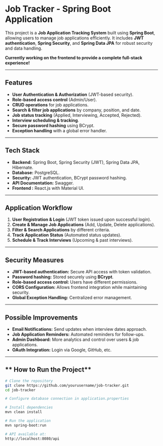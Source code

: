 # **Job Tracker - Spring Boot Application**  

This project is a **Job Application Tracking System** built using **Spring Boot**, allowing users to manage job applications efficiently. It includes **JWT authentication**, **Spring Security**, and **Spring Data JPA** for robust security and data handling.

**Currently working on the frontend to provide a complete full-stack experience!**  

---

## **Features**  

- **User Authentication & Authorization** (JWT-based security).  
- **Role-based access control** (Admin/User).  
- **CRUD operations** for job applications.  
- **Search & filter job applications** by company, position, and date.  
- **Job status tracking** (Applied, Interviewing, Accepted, Rejected).  
- **Interview scheduling & tracking**.  
- **Secure password hashing** using BCrypt.  
- **Exception handling** with a global error handler.  

---

## **Tech Stack**  

- **Backend:** Spring Boot, Spring Security (JWT), Spring Data JPA, Hibernate.  
- **Database:** PostgreSQL.  
- **Security:** JWT authentication, BCrypt password hashing.  
- **API Documentation:** Swagger.  
- **Frontend :** React.js with Material UI.  

---

## **Application Workflow**  

1. **User Registration & Login** (JWT token issued upon successful login).  
2. **Create & Manage Job Applications** (Add, Update, Delete applications).  
3. **Filter & Search Applications** by different criteria.  
4. **Track Application Status** (Automated status updates).  
5. **Schedule & Track Interviews** (Upcoming & past interviews).  

---

## **Security Measures**  

- **JWT-based authentication:** Secure API access with token validation.  
- **Password hashing:** Stored securely using **BCrypt**.  
- **Role-based access control:** Users have different permissions.  
- **CORS Configuration:** Allows frontend integration while maintaining security.  
- **Global Exception Handling:** Centralized error management.  

---

## **Possible Improvements**  

- **Email Notifications:** Send updates when interview dates approach.  
- **Job Application Reminders:** Automated reminders for follow-ups.  
- **Admin Dashboard:** More analytics and control over users & job applications.  
- **OAuth Integration:** Login via Google, GitHub, etc.  

---

## ** How to Run the Project**  

```bash
# Clone the repository
git clone https://github.com/yourusername/job-tracker.git
cd job-tracker

# Configure database connection in application.properties

# Install dependencies
mvn clean install

# Run the application
mvn spring-boot:run

# API available at:
http://localhost:8080/api
